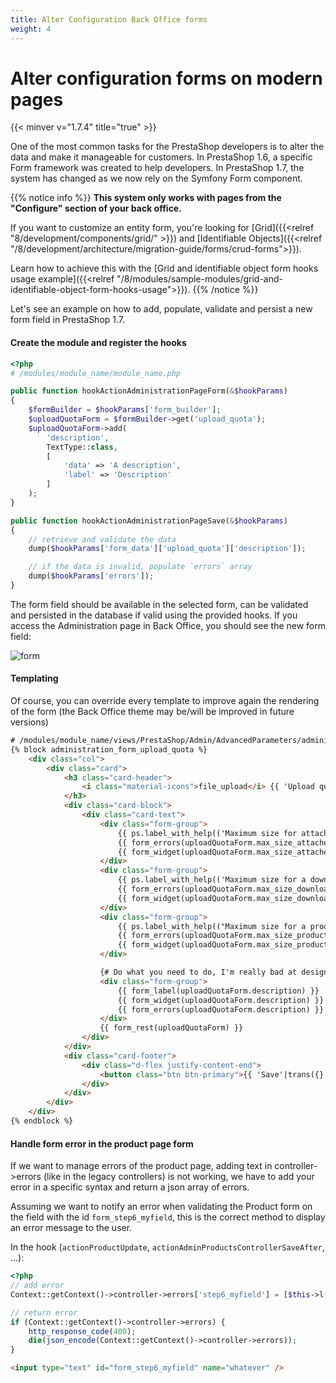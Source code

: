 ```yaml
---
title: Alter Configuration Back Office forms
weight: 4
---
```


# Alter configuration forms on modern pages
{{< minver v="1.7.4" title="true" >}}

One of the most common tasks for the PrestaShop developers is to alter the data and make it manageable for customers.
In PrestaShop 1.6, a specific Form framework was created to help developers. In PrestaShop 1.7, the system has changed as we now rely on the Symfony Form component.

{{% notice info %}}
**This system only works with pages from the "Configure" section of your back office.**

If you want to customize an entity form, you're looking for [Grid]({{<relref "8/development/components/grid/" >}}) and [Identifiable Objects]({{<relref "/8/development/architecture/migration-guide/forms/crud-forms">}}).

Learn how to achieve this with the [Grid and identifiable object form hooks usage example]({{<relref "/8/modules/sample-modules/grid-and-identifiable-object-form-hooks-usage">}}).
{{% /notice %}}

Let's see an example on how to add, populate, validate and persist a new form field in PrestaShop 1.7.

#### Create the module and register the hooks

```php
<?php
# /modules/module_name/module_name.php

public function hookActionAdministrationPageForm(&$hookParams)
{
    $formBuilder = $hookParams['form_builder'];
    $uploadQuotaForm = $formBuilder->get('upload_quota');
    $uploadQuotaForm->add(
        'description', 
        TextType::class, 
        [
            'data' => 'A description',
            'label' => 'Description'
        ]
    );
}

public function hookActionAdministrationPageSave(&$hookParams)
{
    // retrieve and validate the data
    dump($hookParams['form_data']['upload_quota']['description']);

    // if the data is invalid, populate `errors` array
    dump($hookParams['errors']);
}
```

The form field should be available in the selected form, can be validated and persisted in the database if valid using the provided hooks. If you access the Administration page in Back Office, you should see the new form field:

![form](../img/form-field.png)

#### Templating

Of course, you can override every template to improve again the rendering of the form (the Back Office theme may be/will be improved in future versions)

```html
# /modules/module_name/views/PrestaShop/Admin/AdvancedParameters/administration.html.twig
{% block administration_form_upload_quota %}
    <div class="col">
        <div class="card">
            <h3 class="card-header">
                <i class="material-icons">file_upload</i> {{ 'Upload quota'|trans }}
            </h3>
            <div class="card-block">
                <div class="card-text">
                    <div class="form-group">
                        {{ ps.label_with_help(('Maximum size for attached files'|trans), ('Set the maximum size allowed for attachment files (in megabytes). This value has to be lower or equal to the maximum file upload allotted by your server (currently: %size% MB).'|trans({'%size%': 'PS_ATTACHMENT_MAXIMUM_SIZE'|configuration}, 'Admin.Advparameters.Help'))) }}
                        {{ form_errors(uploadQuotaForm.max_size_attached_files) }}
                        {{ form_widget(uploadQuotaForm.max_size_attached_files) }}
                    </div>
                    <div class="form-group">
                        {{ ps.label_with_help(('Maximum size for a downloadable product'|trans), ('Define the upload limit for a downloadable product (in megabytes). This value has to be lower or equal to the maximum file upload allotted by your server (currently: %size% MB).'|trans({'%size%': 'PS_LIMIT_UPLOAD_FILE_VALUE'|configuration}, 'Admin.Advparameters.Help'))) }}
                        {{ form_errors(uploadQuotaForm.max_size_downloadable_product) }}
                        {{ form_widget(uploadQuotaForm.max_size_downloadable_product) }}
                    </div>
                    <div class="form-group">
                        {{ ps.label_with_help(("Maximum size for a product's image"|trans), ('Define the upload limit for an image (in megabytes). This value has to be lower or equal to the maximum file upload allotted by your server (currently: %size% MB).'|trans({'%size%': 'PS_LIMIT_UPLOAD_IMAGE_VALUE'|configuration}, 'Admin.Advparameters.Help'))) }}
                        {{ form_errors(uploadQuotaForm.max_size_product_image) }}
                        {{ form_widget(uploadQuotaForm.max_size_product_image) }}
                    </div>

                    {# Do what you need to do, I'm really bad at designing pages ^o^ #}
                    <div class="form-group">
                        {{ form_label(uploadQuotaForm.description) }}
                        {{ form_widget(uploadQuotaForm.description) }}
                        {{ form_errors(uploadQuotaForm.description) }}
                    </div>
                    {{ form_rest(uploadQuotaForm) }}
                </div>
            </div>
            <div class="card-footer">
                <div class="d-flex justify-content-end">
                    <button class="btn btn-primary">{{ 'Save'|trans({}, 'Admin.Actions') }}</button>
                </div>
            </div>
        </div>
    </div>
{% endblock %}
```

#### Handle form error in the product page form

If we want to manage errors of the product page, adding text in controller->errors (like in the legacy controllers) is not working, we have to add your error in a specific syntax and return a json array of errors.

Assuming we want to notify an error when validating the Product form on the field with the id `form_step6_myfield`, this is the correct method to display an error message to the user.

In the hook (`actionProductUpdate`, `actionAdminProductsControllerSaveAfter`, ...):

```php
<?php
// add error
Context::getContext()->controller->errors['step6_myfield'] = [$this->l('Syntax error in field')];

// return error 
if (Context::getContext()->controller->errors) {
    http_response_code(400);
    die(json_encode(Context::getContext()->controller->errors));
}
```

```html
<input type="text" id="form_step6_myfield" name="whatever" />
```
